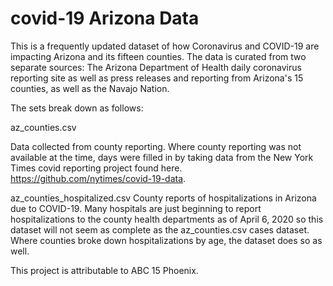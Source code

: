 # covid-19 Arizona Data
This is a frequently updated dataset of how Coronavirus and COVID-19 are impacting Arizona and its fifteen counties. The data is curated from two separate sources: The Arizona Department of Health daily coronavirus reporting site as well as press releases and reporting from Arizona's 15 counties, as well as the Navajo Nation.

The sets break down as follows:

az_counties.csv

Data collected from county reporting. Where county reporting was not available at the time, days were filled in by taking data from the New York Times covid reporting project found here. https://github.com/nytimes/covid-19-data.

az_counties_hospitalized.csv 
County reports of hospitalizations in Arizona due to COVID-19. Many hospitals are just beginning to report hospitalizations to the county health departments as of April 6, 2020 so this dataset will not seem as complete as the az_counties.csv cases dataset. Where counties broke down hospitalizations by age, the dataset does so as well.


This project is attributable to ABC 15 Phoenix.


